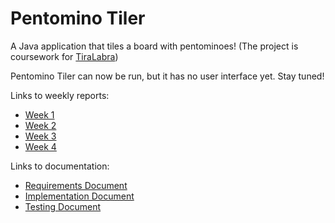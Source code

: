 # Pentomino Tiler
A Java application that tiles a board with pentominoes! (The project is coursework for [TiraLabra](https://github.com/TiraLabra/2018-1))

Pentomino Tiler can now be run, but it has no user interface yet. Stay tuned!

Links to weekly reports:
* [Week 1](Documentation/Weekly_Report_1.md)
* [Week 2](Documentation/Weekly_Report_2.md)
* [Week 3](Documentation/Weekly_Report_3.md)
* [Week 4](Documentation/Weekly_Report_4.md)

Links to documentation:
* [Requirements Document](Documentation/Requirements_Document.md)
* [Implementation Document](Documentation/Implementation_Document.md)
* [Testing Document](Documentation/Testing_Document.md)
